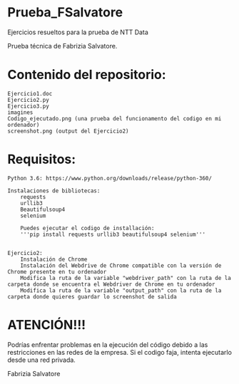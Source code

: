 # Prueba_FSalvatore
Ejercicios resueltos para la prueba de NTT Data

Prueba técnica de Fabrizia Salvatore.

# Contenido del repositorio:
	Ejercicio1.doc
	Ejercicio2.py
	Ejercicio3.py
	imagines
	Codigo_ejecutado.png (una prueba del funcionamento del codigo en mi ordenador)
	screenshot.png (output del Ejercicio2)

# Requisitos:
	Python 3.6: https://www.python.org/downloads/release/python-360/

	Instalaciones de bibliotecas:
		requests
		urllib3
		Beautifulsoup4 
		selenium
		
		Puedes ejecutar el codigo de installación: 
		'''pip install requests urllib3 beautifulsoup4 selenium'''


	Ejercicio2: 
		Instalación de Chrome
		Instalación del Webdrive de Chrome compatible con la versión de Chrome presente en tu ordenador 
		Modifica la ruta de la variable "webdriver_path" con la ruta de la carpeta donde se encuentra el Webdriver de Chrome en tu ordenador
		Modifica la ruta de la variable "output_path" con la ruta de la carpeta donde quieres guardar lo screenshot de salida

# ATENCIÓN!!!
Podrías enfrentar problemas en la ejecución del código debido a las restricciones en las redes de la empresa. Si el codigo faja, 
intenta ejecutarlo desde una red privada. 

Fabrizia Salvatore
